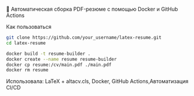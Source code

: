 📝 Автоматическая сборка PDF-резюме с помощью Docker и GitHub Actions

Как пользоваться

```bash
git clone https://github.com/your_username/latex-resume.git
cd latex-resume
```

```bash
docker build -t resume-builder .
docker create --name resume resume-builder
docker cp resume:/cv/main.pdf ./main.pdf
docker rm resume
```
Использовала:
LaTeX + altacv.cls, Docker, GitHub Actions,Автоматизация CI/CD
